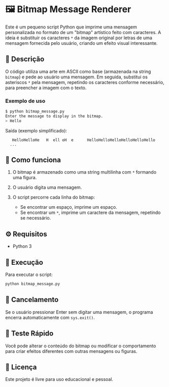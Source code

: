 # 🖼️ Bitmap Message Renderer

Este é um pequeno script Python que imprime uma mensagem personalizada no formato de um "bitmap" artístico feito com caracteres. A ideia é substituir os caracteres `*` da imagem original por letras de uma mensagem fornecida pelo usuário, criando um efeito visual interessante.

## 📜 Descrição

O código utiliza uma arte em ASCII como base (armazenada na string `bitmap`) e pede ao usuário uma mensagem. Em seguida, substitui os asteriscos `*` pela mensagem, repetindo os caracteres conforme necessário, para preencher a imagem com o texto.

### Exemplo de uso

```bash
$ python bitmap_message.py
Enter the message to display in the bitmap.
> Hello
```

Saída (exemplo simplificado):

```
   HelloHelloHe   H  ell oH  e      HelloHelloHelloHelloHelloHello
  ...
```

## 🧠 Como funciona

1. O bitmap é armazenado como uma string multilinha com `*` formando uma figura.
2. O usuário digita uma mensagem.
3. O script percorre cada linha do bitmap:

   * Se encontrar um espaço, imprime um espaço.
   * Se encontrar um `*`, imprime um caractere da mensagem, repetindo se necessário.

## ⚙️ Requisitos

* Python 3

## 🚀 Execução

Para executar o script:

```bash
python bitmap_message.py
```

## 🛑 Cancelamento

Se o usuário pressionar Enter sem digitar uma mensagem, o programa encerra automaticamente com `sys.exit()`.

## 🧪 Teste Rápido

Você pode alterar o conteúdo do bitmap ou modificar o comportamento para criar efeitos diferentes com outras mensagens ou figuras.

## 📄 Licença

Este projeto é livre para uso educacional e pessoal.
